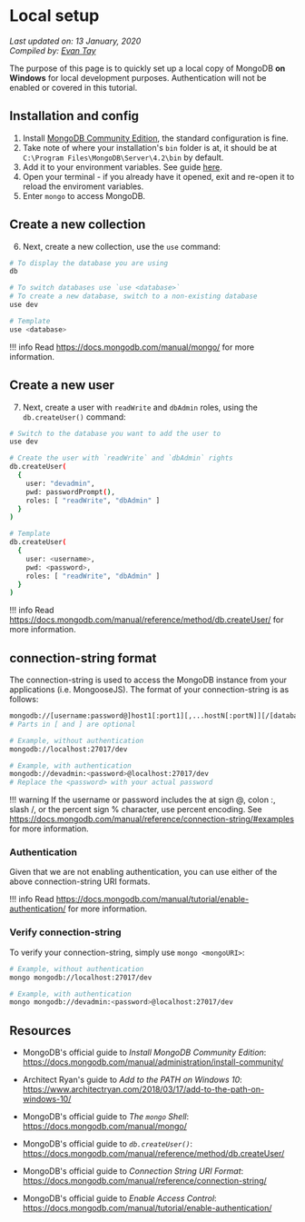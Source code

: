# Local setup

*Last updated on: 13 January, 2020*  
*Compiled by: [Evan Tay](https://evantay.com/)*

The purpose of this page is to quickly set up a local copy of MongoDB **on Windows** for local development purposes. Authentication will not be enabled or covered in this tutorial.

## Installation and config
1. Install [MongoDB Community Edition](https://docs.mongodb.com/manual/administration/install-community/), the standard configuration is fine.
2. Take note of where your installation's `bin` folder is at, it should be at `C:\Program Files\MongoDB\Server\4.2\bin` by default.
3. Add it to your environment variables. See guide [here](https://www.architectryan.com/2018/03/17/add-to-the-path-on-windows-10/).
4. Open your terminal - if you already have it opened, exit and re-open it to reload the enviroment variables.
5. Enter `mongo` to access MongoDB.

## Create a new collection
6. Next, create a new collection, use the `use` command:

``` bash
# To display the database you are using
db

# To switch databases use `use <database>`
# To create a new database, switch to a non-existing database
use dev

# Template
use <database>
```

!!! info
    Read <https://docs.mongodb.com/manual/mongo/> for more information.

## Create a new user
7. Next, create a user with `readWrite` and `dbAdmin` roles, using the `db.createUser()` command:

``` bash
# Switch to the database you want to add the user to
use dev

# Create the user with `readWrite` and `dbAdmin` rights
db.createUser(
  {
    user: "devadmin",
    pwd: passwordPrompt(),
    roles: [ "readWrite", "dbAdmin" ]
  }
)

# Template
db.createUser(
  {
    user: <username>,
    pwd: <password>,
    roles: [ "readWrite", "dbAdmin" ]
  }
)
```

!!! info
    Read <https://docs.mongodb.com/manual/reference/method/db.createUser/> for more information.

## connection-string format
The connection-string is used to access the MongoDB instance from your applications (i.e. MongooseJS). The format of your connection-string is as follows:

``` bash
mongodb://[username:password@]host1[:port1][,...hostN[:portN]][/[database][?options]]
# Parts in [ and ] are optional

# Example, without authentication
mongodb://localhost:27017/dev

# Example, with authentication
mongodb://devadmin:<password>@localhost:27017/dev
# Replace the <password> with your actual password
```

!!! warning
    If the username or password includes the at sign @, colon :, slash /, or the percent sign % character, use percent encoding. See <https://docs.mongodb.com/manual/reference/connection-string/#examples> for more information.

### Authentication

Given that we are not enabling authentication, you can use either of the above connection-string URI formats.

!!! info
    Read <https://docs.mongodb.com/manual/tutorial/enable-authentication/> for more information.

### Verify connection-string
To verify your connection-string, simply use `mongo <mongoURI>`:

``` bash
# Example, without authentication
mongo mongodb://localhost:27017/dev

# Example, with authentication
mongo mongodb://devadmin:<password>@localhost:27017/dev
```

## Resources

- MongoDB's official guide to *Install MongoDB Community Edition*:  
  <https://docs.mongodb.com/manual/administration/install-community/>

- Architect Ryan's guide to *Add to the PATH on Windows 10*:  
  <https://www.architectryan.com/2018/03/17/add-to-the-path-on-windows-10/>

- MongoDB's official guide to *The `mongo` Shell*:  
  <https://docs.mongodb.com/manual/mongo/>

- MongoDB's official guide to *`db.createUser()`*:  
  <https://docs.mongodb.com/manual/reference/method/db.createUser/>

- MongoDB's official guide to *Connection String URI Format*:   
  <https://docs.mongodb.com/manual/reference/connection-string/>

- MongoDB's official guide to *Enable Access Control*:   
  <https://docs.mongodb.com/manual/tutorial/enable-authentication/>